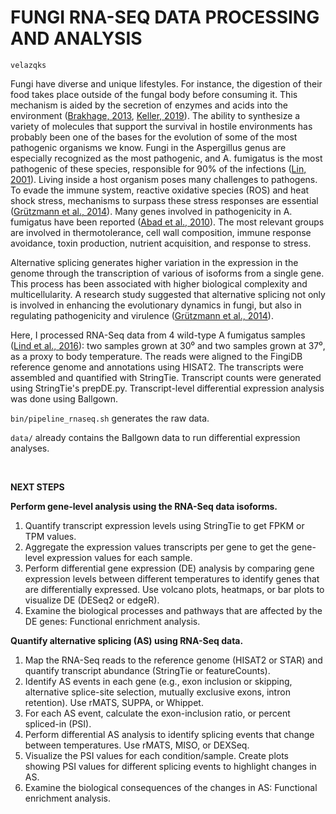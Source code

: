 FUNGI RNA-SEQ DATA PROCESSING AND ANALYSIS
==========================================
` velazqks `

Fungi have diverse and unique lifestyles. For instance, the digestion of their food takes place outside of the fungal body before consuming it. This mechanism is aided by the secretion of enzymes and acids into the environment ([Brakhage, 2013](https://doi.org/10.1038/nrmicro2916), [Keller, 2019](https://doi.org/10.1038/s41579-018-0121-1)). The ability to synthesize a variety of molecules that support the survival in hostile environments has probably been one of the bases for the evolution of some of the most pathogenic organisms we know. Fungi in the Aspergillus genus are especially recognized as the most pathogenic, and A. fumigatus is the most pathogenic of these species, responsible for 90% of the infections ([Lin, 2001](https://doi.org/10.1086/318483)). Living inside a host organism poses many challenges to pathogens. To evade the immune system, reactive oxidative species (ROS) and heat shock stress, mechanisms to surpass these stress responses are essential ([Grützmann et al., 2014](https://doi.org/10.1093/dnares/dst038)). Many genes involved in pathogenicity in A. fumigatus have been reported ([Abad et al., 2010](https://doi.org/10.1016/j.riam.2010.10.003)). The most relevant groups are involved in thermotolerance, cell wall composition, immune response avoidance, toxin production, nutrient acquisition, and response to stress.

Alternative splicing generates higher variation in the expression in the genome through the transcription of various of isoforms from a single gene. This process has been associated with higher biological complexity and multicellularity. A research study suggested that alternative splicing not only is involved in enhancing the evolutionary dynamics in fungi, but also in regulating pathogenicity and virulence ([Grützmann et al., 2014](https://doi.org/10.1093/dnares/dst038)). 

Here, I processed RNA-Seq data from 4 wild-type A fumigatus samples ([Lind et al., 2016](https://doi.org/10.1534/g3.116.033084)): two samples grown at 30⁰ and two samples grown at 37⁰, as a proxy to body temperature. The reads were aligned to the FingiDB reference genome and annotations using HISAT2. The transcripts were assembled and quantified with StringTie. Transcript counts were generated using StringTie's prepDE.py. Transcript-level differential expression analysis was done using Ballgown.

`bin/pipeline_rnaseq.sh` generates the raw data.

`data/` already contains the Ballgown data to run differential expression analyses.

<br>

**NEXT STEPS**

**Perform gene-level analysis using the RNA-Seq data isoforms.**

1. Quantify transcript expression levels using StringTie to get FPKM or TPM values.
2. Aggregate the expression values transcripts per gene to get the gene-level expression values for each sample.
3. Perform differential gene expression (DE) analysis by comparing gene expression levels between different temperatures to identify genes that are differentially expressed. Use volcano plots, heatmaps, or bar plots to visualize DE (DESeq2 or edgeR).
4. Examine the biological processes and pathways that are affected by the DE genes: Functional enrichment analysis.


**Quantify alternative splicing (AS) using RNA-Seq data.**

1. Map the RNA-Seq reads to the reference genome (HISAT2 or STAR) and quantify transcript abundance (StringTie or featureCounts).
2. Identify AS events in each gene (e.g., exon inclusion or skipping, alternative splice-site selection, mutually exclusive exons, intron retention). Use rMATS, SUPPA, or Whippet.
3. For each AS event, calculate the exon-inclusion ratio, or percent spliced-in (PSI).
4. Perform differential AS analysis to identify splicing events that change between temperatures. Use rMATS, MISO, or DEXSeq.
5. Visualize the PSI values for each condition/sample. Create plots showing PSI values for different splicing events to highlight changes in AS.
6. Examine the biological consequences of the changes in AS: Functional enrichment analysis.


